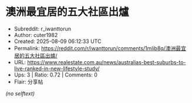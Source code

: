 # 澳洲最宜居的五大社區出爐

- Subreddit: r_iwanttorun
- Author: cuter1982
- Created: 2025-08-09 06:12:33 UTC
- Permalink: https://reddit.com/r/iwanttorun/comments/1mlib8q/澳洲最宜居的五大社區出爐/
- URL: https://www.realestate.com.au/news/australias-best-suburbs-to-live-ranked-in-new-lifestyle-study/
- Ups: 3 | Ratio: 0.72 | Comments: 0
- Flair: 分享帖

_(no selftext)_
